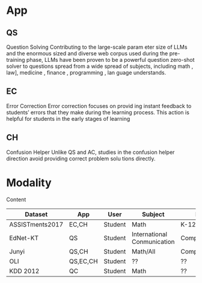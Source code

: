 # App
## QS
Question Solving
Contributing to the large-scale param eter size of LLMs and the enormous sized and diverse web corpus used during the pre-training phase, LLMs have been proven to be a powerful question zero-shot solver to questions spread from a wide spread of subjects, including math , law], medicine , finance , programming , lan guage understands.
## EC
Error Correction
Error correction focuses on provid ing instant feedback to students’ errors that they make during the learning process. This action is helpful for students in the early stages of learning
## CH
Confusion Helper
Unlike QS and AC, studies in the confusion helper direction avoid providing correct problem solu tions directly.

# Modality
Content

| Dataset         | App      | User    | Subject                     | Level         | Language | Modality               | Speciality  |
| --------------- | -------- | ------- | --------------------------- | ------------- | -------- | ---------------------- | ----------- |
| ASSISTments2017 | EC,CH    | Student | Math                        | K-12          | English  | text&image             |             |
| EdNet-KT        | QS       | Student | International Conmunication | Comprehensive | EN       | text,image,vedio.audio | Interaction |
| Junyi           | QS,CH    | Student | Math/All                    | Comprehensive | CH       | text                   |             |
| OLI             | QS,EC,CH | Student | ??                          | ??            | EN       | text                   |             |
| KDD 2012        | QC       | Student | Math                        | ??            | EN       | text,image             |             |
